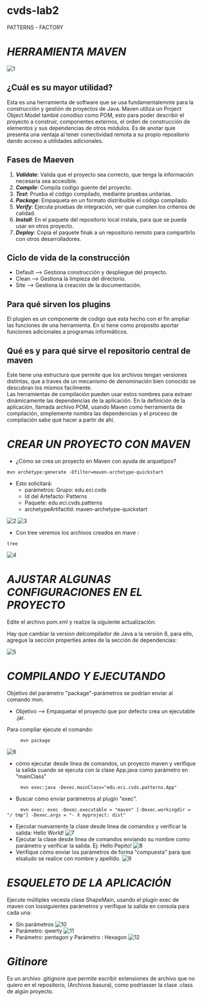 # cvds-lab2
PATTERNS - FACTORY
# ***HERRAMIENTA MAVEN***
![1](https://github.com/Juc28/cvds-lab2/blob/master/pantallazos/logo.jpeg)
## ¿Cuál es su mayor utilidad?
Esta es una herramienta de software que se usa fundamentalemnte para la construcción y gestión de proyectos de Java.
Maven utiliza un Project Object Model tambié conodiso como POM, esto para poder describir el proyecto a construir, componentes externos, el orden de construcción de elementos y sus dependencias de otros módulos. 
Es de anotar quie presenta una ventaja al tener conectividad remota a su propio repositorio dando acceso a utilidades adicionales.
## Fases de Maeven
1. ***Validate***: Valida que el proyecto sea correcto, que tenga la información necesaria sea accesible.
2. ***Compile***: Compila codigo guente del proyecto.
3. ***Test***: Prueba el código compilado, mediante pruebas unitarias.
4. ***Package***: Empaqueta en un formato distribuible el código compilado.
5. ***Verify***: Ejecuta pruebas de integración, ver que cumplen los criterios de calidad.
6. ***Install***: En el paquete del repositorio local instala, para que se pueda  usar en otros proyecto.
7. ***Deploy***: Copia el paquete finak a un repositorio remoto para compartirlo con otros desarrolladores.
## Ciclo de vida de la construcción
- Default --> Gestiona construcción y despliegue del proyecto.
- Clean --> Gestiona la limpieza del directorio.
- Site --> Gestiona la creación de la documentación.
## Para qué sirven los plugins
El plugien es un componente de codigo que esta hecho con el fin ampliar las funciones de una herramienta. En si tiene como proposito aportar funciones adicionales a programas informáticos.
## Qué es y para qué sirve el repositorio central de maven 
Este tiene una estructura  que permite que los archivos tengan versiones distintas, que a traves de un mecanismo de denominación bien conocido se descubran los mismos facilmente. \
Las herramientas de compilación pueden usar estos nombres para extraer dinámicamente las dependencias de la aplicación. En la definición de la aplicación, llamada archivo POM, usando Maven como herramienta de compilación, simplemente nombra las dependencias y el proceso de compilación sabe qué hacer a partir de ahí.
# ***CREAR UN PROYECTO CON MAVEN***
* ¿Cómo se crea un proyecto en Maven con ayuda de arquetipos?
```
mvn archetype:generate -Dfilter=maven-archetype-quickstart 
```
* Esto solicitará:
   - parámetros: Grupo: edu.eci.cvds
   - Id del Artefacto: Patterns
   - Paquete: edu.eci.cvds.patterns
   - archetypeArtifactId: maven-archetype-quickstart

![2](https://github.com/Juc28/cvds-lab2/blob/master/pantallazos/arquetipo.png)
![3](https://github.com/Juc28/cvds-lab2/blob/master/pantallazos/arquetipo1.png)

* Con tree veremos los archivos creados en mave :
```
tree
```
![4](https://github.com/Juc28/cvds-lab2/blob/master/pantallazos/tree.png)

# ***AJUSTAR ALGUNAS CONFIGURACIONES EN EL PROYECTO***

Edite el archivo pom.xml y realize la siguiente actualización:

Hay que cambiar la version delcompilador de Java a la versión 8, para ello, agregue la sección properties antes de la sección de
dependencias: <properties>

![5](https://github.com/Juc28/cvds-lab2/blob/master/pantallazos/ajustes.png)

# ***COMPILANDO Y EJECUTANDO***
Objetivo del parámetro "package"-parámetros se podrían enviar al comando mvn.
- Objetivo --> Empaquetar el proyecto que por defecto crea un ejecutable .jar.

Para compilar ejecute el comando:
```
     mvn package
 ```
![6](https://github.com/Juc28/cvds-lab2/blob/master/pantallazos/compilar.png)
* cómo ejecutar desde línea de comandos, un proyecto maven y verifique la salida cuando se ejecuta con la clase App.java como parámetro en "mainClass"
 ```
      mvn exec:java -Dexec.mainClass="edu.eci.cvds.patterns.App"
 ```
* Buscar cómo enviar parámetros al plugin "exec".
 ```
      mvn exec: exec -Dexec.executable = "maven" [-Dexec.workingdir = "/ tmp"] -Dexec.args = "- X myproject: dist"
 ```
* Ejecutar nuevamente la clase desde línea de comandos y verificar la salida: Hello World!
 ![7](https://github.com/Juc28/cvds-lab2/blob/master/pantallazos/compilar1.png)
* Ejecutar la clase desde línea de comandos enviando su nombre como parámetro y verificar la salida. Ej: Hello Pepito!
 ![8](https://github.com/Juc28/cvds-lab2/blob/master/pantallazos/campiliar2.png)
* Verifique cómo enviar los parámetros de forma "compuesta" para que elsaludo se realice con nombre y apellido.
 ![9](https://github.com/Juc28/cvds-lab2/blob/master/pantallazos/compilar3.png)

# ***ESQUELETO DE LA APLICACIÓN***
Ejecute múltiples vecesla clase ShapeMain, usando el plugin exec de maven con lossiguientes parámetros y verifique la salida en consola para cada una:
* Sin parámetros
![10](https://github.com/Juc28/cvds-lab2/blob/master/pantallazos/aplicacion1.png)
* Parámetro: qwerty
![11](https://github.com/Juc28/cvds-lab2/blob/master/pantallazos/aplicacion2.png)
* Parámetro: pentagon y  Parámetro : Hexagon
![12](https://github.com/Juc28/cvds-lab2/blob/master/pantallazos/aplicacion3.png)

# ***Gitinore***
Es un archivo .gitignore que  permite escribir extensiones de archivo que no quiero en el repositorio, (Archivos basura), como podriasser la clase .class de algún proyecto.
